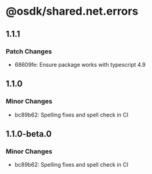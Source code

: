 # @osdk/shared.net.errors

## 1.1.1

### Patch Changes

- 68609fe: Ensure package works with typescript 4.9

## 1.1.0

### Minor Changes

- bc89b62: Spelling fixes and spell check in CI

## 1.1.0-beta.0

### Minor Changes

- bc89b62: Spelling fixes and spell check in CI
